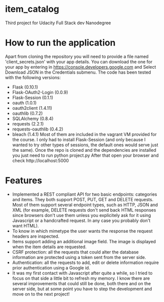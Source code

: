 # item_catalog
Third project for Udacity Full Stack dev Nanodegree

# How to run the application
Apart from cloning the repository you will need to provide a file named 'client_secrets.json' with your app details. You can download the one for your app by entering in https://console.developers.google.com and Select Download JSON in the Credentials submenu.
The code has been tested with the following versions:
- Flask (0.10.1)
- Flask-OAuth2-Login (0.0.9)
- Flask-Session (0.1.1)
- oauth (1.0.1)
- oauth2client (1.4.11)
- oauthlib (0.7.2)
- SQLAlchemy (0.8.4)
- requests (2.2.1)
- requests-oauthlib (0.4.2)
- bleach (1.4.1)
Most of them are included in the vagrant VM provided for the course. I only had to install Flask-Session (and only because I wanted to try other types of sessions, the default ones would serve just the same).
Once the repo is cloned and the dependencies are installed you just need to run python project.py
After that open your browser and check http://localhost:5000

# Features
- Implemented a REST compliant API for two basic endpoints: categories and items. They both support POST, PUT, GET and DELETE requests. Most of them support several endpoint types, such as HTTP, JSON and XML (for example, DELETE requests don't send back HTML responses since browsers don't use them unless you explicitely ask for it using Javascript or a handcrafted request. In any case you probably don't want HTML).
- To know in which mimetype the user wants the response the request headers are inspected.
- Items support adding an additional image field. The image is displayed when the item details are requested.
- CSRF protection: all the requests that could alter the database information are protected using a token sent from the server side.
- Authentication: all the requests to add, edit or delete information require prior authentication using a Google id.
- It was my first contact with Javascript after quite a while, so I tried to focus on that side a little bit to refresh my memory. I know there are several improvements that could still be done, both there and on the server side, but at some point you have to step the development and move on to the next project!
